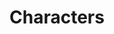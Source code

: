 ---
title: "Characters"
draft: false
slug: "characters"
weight: "4"
mainpage: true
related: true

block_project: {
	description: "(description coming soon)",
	work: [ 
		{class: "col-12 col-md-10 col-lg-7", src: "img/illustration_characters-01.png"},
		{class: "col-12 col-md-10 col-lg-9", src: "img/illustration_characters-02.png"},
		{class: "col-12 col-md-6 col-lg-4", src: "img/illustration_characters-03.jpg"},
		{class: "col-12 col-md-6 col-lg-4", src: "img/illustration_characters-04.jpg"},
		{class: "col-12 col-md-6 col-lg-4", src: "img/illustration_characters-05.jpg"},
		{class: "col-12 col-md-6", src: "img/illustration_characters-06.jpg"},
		{class: "col-12 col-md-6", src: "img/illustration_characters-07.jpg"},
		{class: "col-12 col-md-10 col-lg-7", src: "img/illustration_characters-08.png"},
		{class: "col-12 col-md-10 col-lg-9", src: "img/illustration_characters-09.png"},
	]
}

---